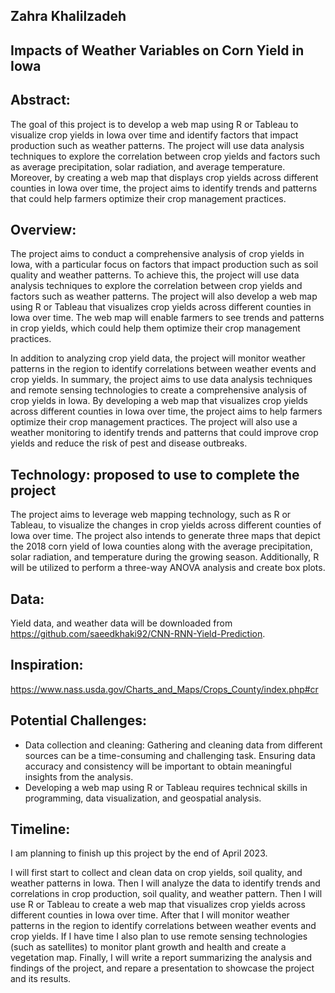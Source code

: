 ## Zahra Khalilzadeh




## Impacts of Weather Variables on Corn Yield in Iowa


## Abstract: 

The goal of this project is to develop a web map using R or Tableau to visualize crop yields in Iowa over time and identify factors that impact production such as weather patterns. The project will use data analysis techniques to explore the correlation between crop yields and factors such as average precipitation, solar radiation, and average temperature. Moreover, by creating a web map that displays crop yields across different counties in Iowa over time, the project aims to identify trends and patterns that could help farmers optimize their crop management practices. 


## Overview:

The project aims to conduct a comprehensive analysis of crop yields in Iowa, with a particular focus on factors that impact production such as soil quality and weather patterns. To achieve this, the project will use data analysis techniques to explore the correlation between crop yields and factors such as weather patterns. The project will also develop a web map using R or Tableau that visualizes crop yields across different counties in Iowa over time. The web map will enable farmers to see trends and patterns in crop yields, which could help them optimize their crop management practices.

In addition to analyzing crop yield data, the project will monitor weather patterns in the region to identify correlations between weather events and crop yields.
In summary, the project aims to use data analysis techniques and remote sensing technologies to create a comprehensive analysis of crop yields in Iowa. By developing a web map that visualizes crop yields across different counties in Iowa over time, the project aims to help farmers optimize their crop management practices. The project will also use a weather monitoring to identify trends and patterns that could improve crop yields and reduce the risk of pest and disease outbreaks.


## Technology: proposed to use to complete the project


The project aims to leverage web mapping technology, such as R or Tableau, to visualize the changes in crop yields across different counties of Iowa over time. The project also intends to generate three maps that depict the 2018 corn yield of Iowa counties along with the average precipitation, solar radiation, and temperature during the growing season. Additionally, R will be utilized to perform a three-way ANOVA analysis and create box plots.

## Data: 

Yield data, and weather data will be downloaded from https://github.com/saeedkhaki92/CNN-RNN-Yield-Prediction.


## Inspiration: 

https://www.nass.usda.gov/Charts_and_Maps/Crops_County/index.php#cr

## Potential Challenges: 

* Data collection and cleaning: Gathering and cleaning data from different sources can be a time-consuming and challenging task. Ensuring data accuracy and consistency will be important to obtain meaningful insights from the analysis.
* Developing a web map using R or Tableau requires technical skills in programming, data visualization, and geospatial analysis.

## Timeline: 

I am planning to finish up this project by the end of April 2023.

I will first start to collect and clean data on crop yields, soil quality, and weather patterns in Iowa. Then I will analyze the data to identify trends and correlations in crop production, soil quality, and weather pattern. Then I will use R or Tableau to create a web map that visualizes crop yields across different counties in Iowa over time. After that I will monitor weather patterns in the region to identify correlations between weather events and crop yields. If I have time I also plan to use remote sensing technologies (such as satellites) to monitor plant growth and health and create a vegetation map. Finally, I will write a report summarizing the analysis and findings of the project, and repare a presentation to showcase the project and its results.
